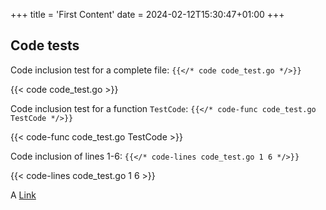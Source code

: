 +++
title = 'First Content'
date = 2024-02-12T15:30:47+01:00
+++
## Code tests

Code inclusion test for a complete file: `{{</* code code_test.go */>}}`

{{< code code_test.go >}}

Code inclusion test for a function `TestCode`: `{{</* code-func code_test.go TestCode */>}}`

{{< code-func code_test.go TestCode >}}

Code inclusion of lines 1-6: `{{</* code-lines code_test.go 1 6 */>}}`

{{< code-lines code_test.go 1 6 >}}

A [Link](https://example.com)
